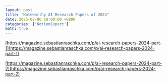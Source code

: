 ```yaml
---
layout: post
title: "Noteworthy AI Research Papers of 2024"
date: 2025-02-06 10:00:00 +0800
categories: ['NotionExport']
math: true
---
```


[https://magazine.sebastianraschka.com/p/ai-research-papers-2024-part-1](https://magazine.sebastianraschka.com/p/ai-research-papers-2024-part-1)

[https://magazine.sebastianraschka.com/p/ai-research-papers-2024-part-2](https://magazine.sebastianraschka.com/p/ai-research-papers-2024-part-2)
